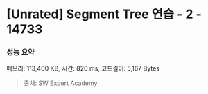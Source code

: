 # [Unrated] Segment Tree 연습 - 2 - 14733

### 성능 요약

메모리: 113,400 KB, 시간: 820 ms, 코드길이: 5,167 Bytes



> 출처: SW Expert Academy

